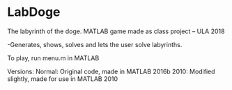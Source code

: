 # LabDoge
The labyrinth of the doge.
MATLAB game made as class project – ULA 2018

-Generates, shows, solves and lets the user solve labyrinths.


To play, run menu.m in MATLAB

Versions:
Normal: Original code, made in MATLAB 2016b
2010: Modified slightly, made for use in MATLAB 2010 
